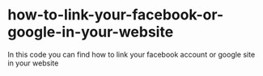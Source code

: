 # how-to-link-your-facebook-or-google-in-your-website
In this code you can find how to link your facebook account or google site in your website 
